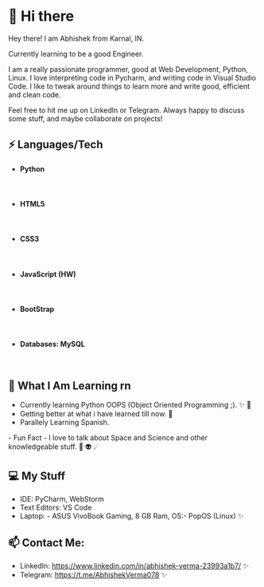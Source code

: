 <h1> 👋 Hi there </h1>
Hey there! I am Abhishek from Karnal, IN.

Currently learning to be a good Engineer.

I am a really passionate programmer, good at Web Development, Python, Linux. I love interpreting code in Pycharm, and writing code in Visual Studio Code. I like to tweak around things to learn more and write good, efficient and clean code.

Feel free to hit me up on LinkedIn or Telegram. Always happy to discuss some stuff, and maybe collaborate on projects!


## ⚡ Languages/Tech

 - <h4>Python </h4><img src = "https://cdn3.iconfinder.com/data/icons/logos-and-brands-adobe/512/267_Python-512.png" width = "15">
 - <h4>HTML5 </h4><img src = "https://cdn.iconscout.com/icon/free/png-256/html5-40-1175193.png" width = "15">
 - <h4>CSS3 </h4><img src = "https://cdn4.iconfinder.com/data/icons/social-media-logos-6/512/121-css3-512.png" width = "15">   
 - <h4>JavaScript (HW) </h4><img src = "https://upload.wikimedia.org/wikipedia/commons/thumb/9/99/Unofficial_JavaScript_logo_2.svg/1024px-Unofficial_JavaScript_logo_2.svg.png" width = "15"> 
 - <h4>BootStrap </h4><img src = "https://cdn.iconscout.com/icon/free/png-256/bootstrap-226077.png" width = "15">     
 - <h4>Databases: MySQL </h4><img src = "https://i2.wp.com/blogs.perficient.com/files/2015/09/Azure-SQL-Database.png?fit=512%2C512&ssl=1" width = "15">     

##  👀 What I Am Learning rn

- Currently learning Python OOPS (Object Oriented Programming ;). ✨ 🧠
- Getting better at what i have learned till now. 🧠
- Parallely Learning Spanish.
<p>- Fun Fact - I love to talk about Space and Science and other knowledgeable stuff. 🌌 👽 &#9732; </p>


##  💻 My Stuff

 - IDE: PyCharm, WebStorm
 - Text Editors: VS Code
 - Laptop:
			- ASUS VivoBook Gaming, 8 GB Ram, OS:- PopOS (Linux) ✨

## 📫  Contact Me:

 - LinkedIn: https://www.linkedin.com/in/abhishek-verma-23993a1b7/  ✨
 - Telegram: https://t.me/AbhishekVerma078  ✨
 
